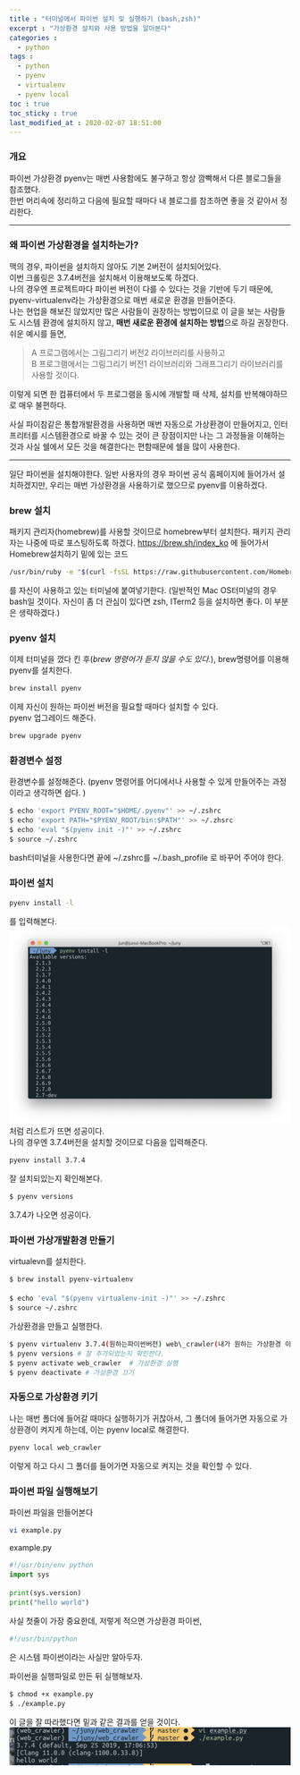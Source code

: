 ```yaml
---
title : "터미널에서 파이썬 설치 및 실행하기 (bash,zsh)"
excerpt : "가상환경 설치와 사용 방법을 알아본다"
categories : 
  - python
tags :
  - python
  - pyenv
  - virtualenv
  - pyenv local
toc : true
toc_sticky : true
last_modified_at : 2020-02-07 18:51:00
---
```


### 개요
파이썬 가상환경 pyenv는 매번 사용함에도 불구하고 항상 깜빡해서 다른 블로그들을 참조했다.  
한번 머리속에 정리하고 다음에 필요할 때마다 내 블로그를 참조하면 좋을 것 같아서 정리한다.  

---
### 왜 파이썬 가상환경을 설치하는가?
맥의 경우, 파이썬을 설치하지 않아도 기본 2버전이 설치되어있다.  
이번 크롤링은 3.7.4버전을 설치해서 이용해보도록 하겠다.  
나의 경우엔 프로젝트마다 파이썬 버전이 다를 수 있다는 것을 기반에 두기 때문에, pyenv-virtualenv라는 가상환경으로 매번 새로운 환경을 만들어준다.  
나는 현업을 해보진 않았지만 많은 사람들이 권장하는 방법이므로 이 글을 보는 사람들도 시스템 환경에 설치하지 않고, **매번 새로운 환경에 설치하는 방법**으로 하길 권장한다.  
쉬운 예시를 들면, 
>A 프로그램에서는 그림그리기 버전2 라이브러리를 사용하고  
>B 프로그램에서는 그림그리기 버전1 라이브러리와 그래프그리기 라이브러리를 사용할 것이다.  

이렇게 되면 한 컴퓨터에서 두 프로그램을 동시에 개발할 때 삭제, 설치를 반복해야하므로 매우 불편하다.  

사실 파이참같은 통합개발환경을 사용하면 매번 자동으로 가상환경이 만들어지고, 인터프리터를 시스템환경으로 바꿀 수 있는 것이 큰 장점이지만 나는 그 과정들을 이해하는 것과 사실 쉘에서 모든 것을 해결한다는 편함때문에 쉘을 많이 사용한다.  

---
일단 파이썬을 설치해야한다. 일반 사용자의 경우 파이썬 공식 홈페이지에 들어가서 설치하겠지만, 우리는 매번 가상환경을 사용하기로 했으므로 pyenv를 이용하겠다. 
### brew 설치 
패키지 관리자(homebrew)를 사용할 것이므로 homebrew부터 설치한다. 패키지 관리자는 나중에 따로 포스팅하도록 하겠다.
<https://brew.sh/index_ko> 에 들어가서 Homebrew설치하기 밑에 있는 코드

```bash
/usr/bin/ruby -e "$(curl -fsSL https://raw.githubusercontent.com/Homebrew/install/master/install)"
```

를 자신이 사용하고 있는 터미널에 붙여넣기한다.
(일반적인 Mac OS터미널의 경우 bash일 것이다. 자신이 좀 더 관심이 있다면 zsh, ITerm2 등을 설치하면 좋다. 이 부분은 생략하겠다.)  

### pyenv 설치
이제 터미널을 껐다 킨 후(_brew 명령어가 듣지 않을 수도 있다._), brew명령어를 이용해 pyenv를 설치한다.  

```bash
brew install pyenv
```  

이제 자신이 원하는 파이썬 버전을 필요할 때마다 설치할 수 있다.  
pyenv 업그레이드 해준다.  

```bash
brew upgrade pyenv
```   

### 환경변수 설정
환경변수를 설정해준다. (pyenv 명령어를 어디에서나 사용할 수 있게 만들어주는 과정이라고 생각하면 쉽다. )  

```bash
$ echo 'export PYENV_ROOT="$HOME/.pyenv"' >> ~/.zshrc
$ echo 'export PATH="$PYENV_ROOT/bin:$PATH"' >> ~/.zhsrc
$ echo 'eval "$(pyenv init -)"' >> ~/.zshrc
$ source ~/.zshrc
```  

bash터미널을 사용한다면 끝에 ~/.zshrc를 ~/.bash\_profile 로 바꾸어 주어야 한다.


### 파이썬 설치

```bash
pyenv install -l
```
를 입력해본다.
![사진1](/assets/img/pyenv1.png)
처럼 리스트가 뜨면 성공이다.  
나의 경우엔 3.7.4버전을 설치할 것이므로 다음을 입력해준다.  

```bash
pyenv install 3.7.4
```  
 
잘 설치되있는지 확인해본다.  

```bash
$ pyenv versions
```

3.7.4가 나오면 성공이다.  

### 파이썬 가상개발환경 만들기

virtualevn를 설치한다.  

```bash
$ brew install pyenv-virtualenv

$ echo 'eval "$(pyenv virtualenv-init -)"' >> ~/.zshrc
$ source ~/.zshrc
```

가상환경을 만들고 실행한다.  

```bash
$ pyenv virtualenv 3.7.4(원하는파이썬버전) web\_crawler(내가 원하는 가상환경 이름)
$ pyenv versions # 잘 추가되었는지 확인한다.
$ pyenv activate web_crawler  # 가상환경 실행
$ pyenv deactivate # 가상환경 끄기
```

### 자동으로 가상환경 키기

나는 매번 폴더에 들어갈 때마다 실행하기가 귀찮아서, 그 폴더에 들어가면 자동으로 가상환경이 켜지게 하는데, 이는 pyenv local로 해결한다.  

```bash
pyenv local web_crawler
```

이렇게 하고 다시 그 폴더를 들어가면 자동으로 켜지는 것을 확인할 수 있다.  

### 파이썬 파일 실행해보기

파이썬 파일을 만들어본다

```bash
vi example.py
```

example.py

```python
#!/usr/bin/env python
import sys

print(sys.version)
print("hello world")

```

사실 첫줄이 가장 중요한데, 저렇게 적으면 가상환경 파이썬,

```python
#!/usr/bin/python
```

은 시스템 파이썬이라는 사실만 알아두자. 

파이썬을 실행파일로 만든 뒤 실행해보자.

```bash
$ chmod +x example.py
$ ./example.py
```

이 글을 잘 따라했다면 밑과 같은 결과를 얻을 것이다.
![이미지](/assets/img/pyenv2.png)
  

<!--
### 웹에서 정보 가져오기
> [!IMPORTANT]  
>내 컴퓨터 환경 : Mac OS, Unix, zsh  
>Reference : [나만의 웹 크롤러 만들기]("https://beomi.github.io/gb-crawling/")  

크롤링을 하게 된 이유
최근에 자동화에 대한 관심이 생겨서.
크롤링은 인터넷 상에 있는 자료들을 가져와 프로그래밍 혹은 데이터 분석하기가 가능한 형태로 가공하는 작업이다.  
나는 두가지 다 관심이 있는데 먼저 해보려고 하는 것은 프로그래밍이다.  
[나만의 웹 크롤러 만들기]("https://beomi.github.io/gb-crawling/")를 참고하여 간단한 웹 크롤러 작업 환경을 구성해보겠다.  
Mac Os, 그중 zsh(bash)환경으로 많은 부분을 해결하고 싶은 초보 개발자에게 많은 도움이 될 것 같다.
-->
